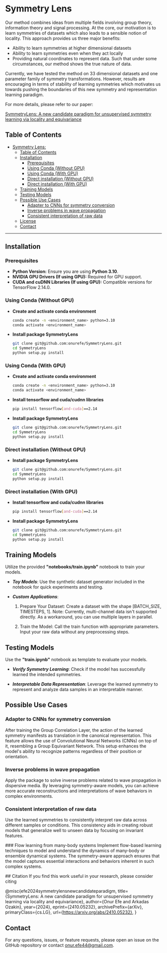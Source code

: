 # Symmetry Lens

Our method combines ideas from multiple fields involving group theory, information theory and signal processing. At the core, our motivation is to learn symmetries of datasets which also leads to a sensible notion of locality. This approach provides us three major benefits:

- Ability to learn symmetries at higher dimensional datasets 
- Ability to learn symmetries even when they act locally
- Providing natural coordinates to represent data. Such that under some circumstances, our method shows the true nature of data.

Currently, we have tested the method on 33 dimensional datasets and one parameter family of symmetry transformations. However, results are encouraging in terms of stability of learning symmetries which motivates us towards pushing the boundaries of this new symmetry and representation learning paradigm. 

For more details, please refer to our paper:

[SymmetryLens: A new candidate paradigm for unsupervised symmetry learning via locality and equivariance](https://arxiv.org/abs/2410.05232)

## Table of Contents

- [Symmetry Lens:](#symmetry-lens)
  - [Table of Contents](#table-of-contents)
  - [Installation](#installation)
    - [Prerequisites](#prerequisites)
    - [Using Conda (Without GPU)](#using-conda-without-gpu)
    - [Using Conda (With GPU)](#using-conda-with-gpu)
    - [Direct installation (Without GPU)](#direct-installation-without-gpu)
    - [Direct installation (With GPU)](#direct-installation-with-gpu)
  - [Training Models](#training-models)
  - [Testing Models](#testing-models)
  - [Possible Use Cases](#possible-use-cases)
    - [Adapter to CNNs for symmetry conversion](#adapter-to-cnns-for-symmetry-conversion)
    - [Inverse problems in wave propagation](#inverse-problems-in-wave-propagation)
    - [Consistent interpretation of raw data](#consistent-interpretation-of-raw-data)
  - [License](#license)
  - [Contact](#contact)

---

## Installation

### Prerequisites

- **Python Version:** Ensure you are using **Python 3.10**.
- **NVIDIA GPU Drivers (If using GPU):** Required for GPU support.
- **CUDA and cuDNN Libraries (If using GPU):** Compatible versions for TensorFlow 2.14.0.

### Using Conda (Without GPU)
- **Create and activate conda environment**
   ```bash
   conda create -n <environment_name> python=3.10
   conda activate <environment_name>
   ```
- **Install package SymmetryLens**
   ```bash
   git clone git@github.com:onurefe/SymmetryLens.git
   cd SymmetryLens
   python setup.py install
   ```

### Using Conda (With GPU)
- **Create and activate conda environment**
   ```bash
   conda create -n <environment_name> python=3.10
   conda activate <environment_name>
   ```

- **Install tensorflow and cuda/cudnn libraries**
   ```bash
   pip install tensorflow[and-cuda]==2.14
   ```

- **Install package SymmetryLens**
   ```bash
   git clone git@github.com:onurefe/SymmetryLens.git
   cd SymmetryLens
   python setup.py install
   ```

### Direct installation (Without GPU)
- **Install package SymmetryLens**
   ```bash
   git clone git@github.com:onurefe/SymmetryLens.git
   cd SymmetryLens
   python setup.py install
   ```

### Direct installation (With GPU)
- **Install tensorflow and cuda/cudnn libraries**
   ```bash
   pip install tensorflow[and-cuda]==2.14
   ```

- **Install package SymmetryLens**
   ```bash
   git clone git@github.com:onurefe/SymmetryLens.git
   cd SymmetryLens
   python setup.py install
   ```

## Training Models
Utilize the provided **"notebooks/train.ipynb"** notebook to train your models.

- ***Toy Models***:
Use the synthetic dataset generator included in the notebook for quick experiments and testing. 

- ***Custom Applications***:
  1. Prepare Your Dataset: Create a dataset with the shape [BATCH_SIZE, TIMESTEPS, 1]. Note: Currently, multi-channel data isn't supported directly. As a workaround, you can use multiple layers in parallel.

  2. Train the Model: Call the train function with appropriate parameters. Input your raw data without any preprocessing steps.
   
## Testing Models
Use the **"train.ipynb"** notebook as template to evaluate your models.

- ***Verify Symmetry Learning***:
Check if the model has successfully learned the intended symmetries.

- ***Interpretable Data Representation***:
Leverage the learned symmetry to represent and analyze data samples in an interpretable manner.

## Possible Use Cases

### Adapter to CNNs for symmetry conversion
After training the Group Correlation Layer, the action of the learned symmetry manifests as translation in the canonical representation. This feature allows the use of Convolutional Neural Networks (CNNs) on top of it, resembling a Group Equivariant Network. This setup enhances the model's ability to recognize patterns regardless of their position or orientation.

### Inverse problems in wave propagation
Apply the package to solve inverse problems related to wave propagation in dispersive media. By leveraging symmetry-aware models, you can achieve more accurate reconstructions and interpretations of wave behaviors in complex environments.

### Consistent interpretation of raw data
Use the learned symmetries to consistently interpret raw data across different samples or conditions. This consistency aids in creating robust models that generalize well to unseen data by focusing on invariant features.

### Flow learning from many-body systems
Implement flow-based learning techniques to model and understand the dynamics of many-body or ensemble dynamical systems. The symmetry-aware approach ensures that the model captures essential interactions and behaviors inherent in such complex systems.

## Citation 
If you find this work useful in your research, please consider citing

@misc{efe2024symmetrylensnewcandidateparadigm,
      title={SymmetryLens: A new candidate paradigm for unsupervised symmetry learning via locality and equivariance}, 
      author={Onur Efe and Arkadas Ozakin},
      year={2024},
      eprint={2410.05232},
      archivePrefix={arXiv},
      primaryClass={cs.LG},
      url={https://arxiv.org/abs/2410.05232}, 
}

## Contact
For any questions, issues, or feature requests, please open an issue on the GitHub repository or contact onur.efe44@gmail.com.
